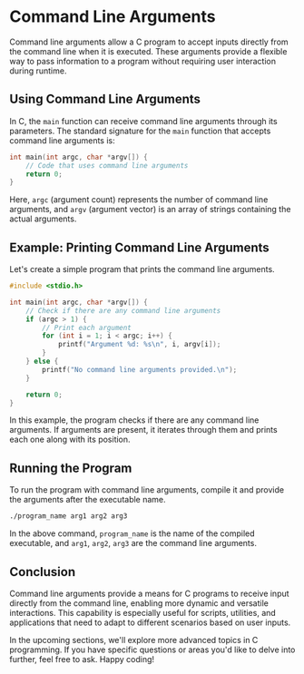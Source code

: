 # Command Line Arguments

Command line arguments allow a C program to accept inputs directly from the command line when it is executed. These
arguments provide a flexible way to pass information to a program without requiring user interaction during runtime.

## Using Command Line Arguments

In C, the `main` function can receive command line arguments through its parameters. The standard signature for
the `main` function that accepts command line arguments is:

```c
int main(int argc, char *argv[]) {
    // Code that uses command line arguments
    return 0;
}
```

Here, `argc` (argument count) represents the number of command line arguments, and `argv` (argument vector) is an array
of strings containing the actual arguments.

## Example: Printing Command Line Arguments

Let's create a simple program that prints the command line arguments.

```c
#include <stdio.h>

int main(int argc, char *argv[]) {
    // Check if there are any command line arguments
    if (argc > 1) {
        // Print each argument
        for (int i = 1; i < argc; i++) {
            printf("Argument %d: %s\n", i, argv[i]);
        }
    } else {
        printf("No command line arguments provided.\n");
    }

    return 0;
}
```

In this example, the program checks if there are any command line arguments. If arguments are present, it iterates
through them and prints each one along with its position.

## Running the Program

To run the program with command line arguments, compile it and provide the arguments after the executable name.

```bash
./program_name arg1 arg2 arg3
```

In the above command, `program_name` is the name of the compiled executable, and `arg1`, `arg2`, `arg3` are the command
line arguments.

## Conclusion

Command line arguments provide a means for C programs to receive input directly from the command line, enabling more
dynamic and versatile interactions. This capability is especially useful for scripts, utilities, and applications that
need to adapt to different scenarios based on user inputs.

In the upcoming sections, we'll explore more advanced topics in C programming. If you have specific questions or areas
you'd like to delve into further, feel free to ask. Happy coding!